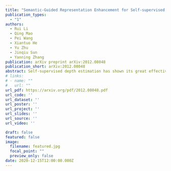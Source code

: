 ```yaml
---
title: "Semantic-Guided Representation Enhancement for Self-supervised Monocular Trained Depth Estimation"
publication_types:
  - "1"
authors:
  - Rui Li
  - Qing Mao
  - Pei Wang
  - Xiantuo He
  - Yu Zhu
  - Jinqiu Sun
  - Yanning Zhang
publication: arXiv preprint arXiv:2012.08048
publication_short: arXiv:2012.08048
abstract: Self-supervised depth estimation has shown its great effectiveness in producing high quality depth maps given only image sequences as input. However, its performance usually drops when estimating on border areas or objects with thin structures due to the limited depth representation ability. In this paper, we address this problem by proposing a semantic-guided depth representation enhancement method, which promotes both local and global depth feature representations by leveraging rich contextual information. In stead of a single depth network as used in conventional paradigms, we propose an extra semantic segmentation branch to offer extra contextual features for depth estimation. Based on this framework, we enhance the local feature representation by sampling and feeding the point-based features that locate on the semantic edges to an individual Semantic-guided Edge Enhancement module (SEEM), which is specifically designed for promoting depth estimation on the challenging semantic borders. Then, we improve the global feature representation by proposing a semantic-guided multi-level attention mechanism, which enhances the semantic and depth features by exploring pixel-wise correlations in the multi-level depth decoding scheme. Extensive experiments validate the distinct superiority of our method in capturing highly accurate depth on the challenging image areas such as semantic category borders and thin objects. Both quantitative and qualitative experiments on KITTI show that our method outperforms the state-of-the-art methods.
# links:
# - name: ""
#   url: ""
url_pdf: https://arxiv.org/pdf/2012.08048.pdf
url_code: ''
url_dataset: ''
url_poster: ''
url_project: ''
url_slides: ''
url_source: ''
url_video: ''

draft: false
featured: false
image:
  filename: featured.jpg
  focal_point: ""
  preview_only: false
date: 2020-12-15T12:00:00.000Z
---
```

